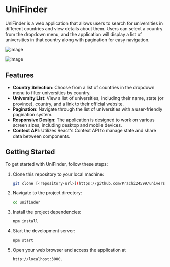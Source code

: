 # UniFinder

UniFinder is a web application that allows users to search for universities in different countries and view details about them. Users can select a country from the dropdown menu, and the application will display a list of universities in that country along with pagination for easy navigation.

![image](https://github.com/Prachi24599/university-finder/assets/54476598/c0ad853e-5d22-4fdb-9a01-2e1524c88740)


![image](https://github.com/Prachi24599/university-finder/assets/54476598/05469716-c3e6-43e5-adc8-c397878b1d5a)

## Features

- **Country Selection**: Choose from a list of countries in the dropdown menu to filter universities by country.
- **University List**: View a list of universities, including their name, state (or province), country, and a link to their official website.
- **Pagination**: Navigate through the list of universities with a user-friendly pagination system.
- **Responsive Design**: The application is designed to work on various screen sizes, including desktop and mobile devices.
- **Context API**: Utilizes React's Context API to manage state and share data between components.

## Getting Started

To get started with UniFinder, follow these steps:

1. Clone this repository to your local machine:

   ```bash
   git clone [<repository-url>](https://github.com/Prachi24599/university-finder.git)

2. Navigate to the project directory:
     ```bash
    cd unifinder

3. Install the project dependencies:
    ```bash
    npm install
    
4. Start the development server:
    ```bash
    npm start
    
5. Open your web browser and access the application at
     ```bash
     http://localhost:3000.



